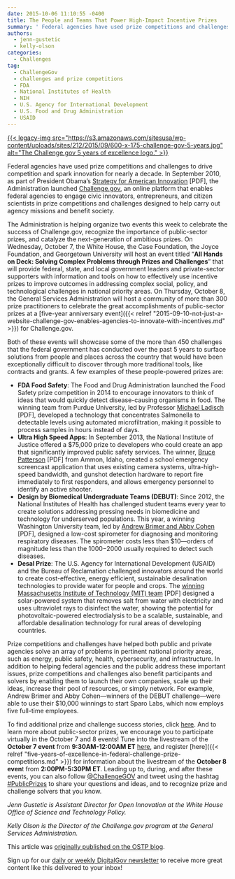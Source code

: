 ```yaml
---
date: 2015-10-06 11:10:55 -0400
title: The People and Teams That Power High-Impact Incentive Prizes
summary: ' Federal agencies have used prize competitions and challenges to drive competition and spark innovation for nearly a decade. In September 2010, as part of President Obama&rsquo;s Strategy for American Innovation [PDF], the Administration launched Challenge.gov, an online platform that enables federal agencies to engage civic'
authors:
  - jenn-gustetic
  - kelly-olson
categories:
  - Challenges
tag:
  - ChallengeGov
  - challenges and prize competitions
  - FDA
  - National Institutes of Health
  - NIH
  - U.S. Agency for International Development
  - U.S. Food and Drug Administration
  - USAID
---
```


[{{< legacy-img src="https://s3.amazonaws.com/sitesusa/wp-content/uploads/sites/212/2015/09/600-x-175-challenge-gov-5-years.jpg" alt="The Challenge.gov 5 years of excellence logo." >}}](https://s3.amazonaws.com/sitesusa/wp-content/uploads/sites/212/2015/09/600-x-175-challenge-gov-5-years.jpg)
  
Federal agencies have used prize competitions and challenges to drive competition and spark innovation for nearly a decade. In September 2010, as part of President Obama’s [Strategy for American Innovation](https://www.whitehouse.gov/sites/default/files/uploads/InnovationStrategy.pdf) [PDF], the Administration launched [Challenge.gov](https://www.challenge.gov/), an online platform that enables federal agencies to engage civic innovators, entrepreneurs, and citizen scientists in prize competitions and challenges designed to help carry out agency missions and benefit society.

The Administration is helping organize two events this week to celebrate the success of Challenge.gov, recognize the importance of public-sector prizes, and catalyze the next-generation of ambitious prizes. On Wednesday, October 7, the White House, the Case Foundation, the Joyce Foundation, and Georgetown University will host an event titled “**All Hands on Deck: Solving Complex Problems through Prizes and Challenges**” that will provide federal, state, and local government leaders and private-sector supporters with information and tools on how to effectively use incentive prizes to improve outcomes in addressing complex social, policy, and technological challenges in national priority areas. On Thursday, October 8, the General Services Administration will host a community of more than 300 prize practitioners to celebrate the great accomplishments of public-sector prizes at a [five-year anniversary event]({{< relref "2015-09-10-not-just-a-website-challenge-gov-enables-agencies-to-innovate-with-incentives.md" >}}) for Challenge.gov.

Both of these events will showcase some of the more than 450 challenges that the federal government has conducted over the past 5 years to surface solutions from people and places across the country that would have been exceptionally difficult to discover through more traditional tools, like contracts and grants. A few examples of these people-powered prizes are:

  * **FDA Food Safety**: The Food and Drug Administration launched the Food Safety prize competition in 2014 to encourage innovators to think of ideas that would quickly detect disease-causing organisms in food. The winning team from Purdue University, led by Professor [Michael Ladisch](https://www.challenge.gov/files/2015/09/FINAL-Food-Safety-09302015.pdf) [PDF], developed a technology that concentrates Salmonella to detectable levels using automated microfiltration, making it possible to process samples in hours instead of days.
  * **Ultra High Speed Apps**: In September 2013, the National Institute of Justice offered a $75,000 prize to developers who could create an app that significantly improved public safety services. The winner, [Bruce Patterson](https://www.challenge.gov/files/2015/09/FINAL-UHS-09302015.pdf) [PDF] from Ammon, Idaho, created a school emergency screencast application that uses existing camera systems, ultra-high-speed bandwidth, and gunshot detection hardware to report fire immediately to first responders, and allows emergency personnel to identify an active shooter.
  * **Design by Biomedical Undergraduate Teams (DEBUT)**: Since 2012, the National Institutes of Health has challenged student teams every year to create solutions addressing pressing needs in biomedicine and technology for underserved populations. This year, a winning Washington University team, led by [Andrew Brimer and Abby Cohen](https://www.challenge.gov/files/2015/09/FINAL-DEBUT-09302015.pdf) [PDF], designed a low-cost spirometer for diagnosing and monitoring respiratory diseases. The spirometer costs less than $10—orders of magnitude less than the $1000-$2000 usually required to detect such diseases.
  * **Desal Prize**: The U.S. Agency for International Development (USAID) and the Bureau of Reclamation challenged innovators around the world to create cost-effective, energy efficient, sustainable desalination technologies to provide water for people and crops. The [winning Massachusetts Institute of Technology (MIT) team](https://www.challenge.gov/files/2015/09/FINAL-DESAL-09302015.pdf) [PDF] designed a solar-powered system that removes salt from water with electricity and uses ultraviolet rays to disinfect the water, showing the potential for photovoltaic-powered electrodialysis to be a scalable, sustainable, and affordable desalination technology for rural areas of developing countries.

Prize competitions and challenges have helped both public and private agencies solve an array of problems in pertinent national priority areas, such as energy, public safety, health, cybersecurity, and infrastructure. In addition to helping federal agencies and the public address these important issues, prize competitions and challenges also benefit participants and solvers by enabling them to launch their own companies, scale up their ideas, increase their pool of resources, or simply network. For example, Andrew Brimer and Abby Cohen—winners of the DEBUT challenge—were able to use their $10,000 winnings to start Sparo Labs, which now employs five full-time employees.

To find additional prize and challenge success stories, click [here](https://www.challenge.gov/success-stories/). And to learn more about public-sector prizes, we encourage you to participate virtually in the October 7 and 8 events! Tune into the livestream of the **October 7 event** from **9:30AM-12:00AM ET** [here](http://spi.georgetown.edu/prizes-live), and register [here]({{< relref "five-years-of-excellence-in-federal-challenge-prize-competitions.md" >}}) for information about the livestream of the **October 8 even**t from **2:00PM-5:30PM ET**. Leading up to, during, and after these events, you can also follow [@ChallengeGOV](https://twitter.com/challengegov) and tweet using the hashtag [#PublicPrizes](https://twitter.com/search?src=typd&q=%23publicprizes) to share your questions and ideas, and to recognize prize and challenge solvers that you know.

_Jenn Gustetic is Assistant Director for Open Innovation at the White House Office of Science and Technology Policy._

_Kelly Olson is the Director of the Challenge.gov program at the General Services Administration._

This article was [originally published on the OSTP blog](https://www.whitehouse.gov/blog/2015/10/05/people-and-teams-power-high-impact-incentive-prizes).

Sign up for our <a href="https://public.govdelivery.com/accounts/USHOWTO/subscriber/new" target="_blank">daily or weekly DigitalGov newsletter</a> to receive more great content like this delivered to your inbox!